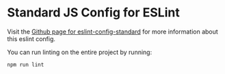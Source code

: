 # Standard JS Config for ESLint

Visit the [Github page for eslint-config-standard](https://github.com/standard/eslint-config-standard) for more information about this eslint config.

You can run linting on the entire project by running:

```sh
npm run lint
```

